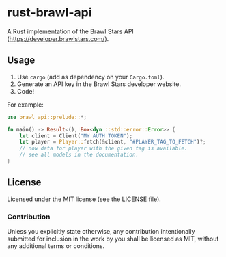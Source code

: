 # rust-brawl-api
A Rust implementation of the Brawl Stars API (https://developer.brawlstars.com/).

## Usage

1. Use `cargo` (add as dependency on your `Cargo.toml`).
2. Generate an API key in the Brawl Stars developer website.
3. Code!

For example:

```rust
use brawl_api::prelude::*;

fn main() -> Result<(), Box<dyn ::std::error::Error>> {
    let client = Client("MY AUTH TOKEN");
    let player = Player::fetch(&client, "#PLAYER_TAG_TO_FETCH")?;
    // now data for player with the given tag is available.
    // see all models in the documentation.
}
```

## License

Licensed under the MIT license (see the LICENSE file).

### Contribution

Unless you explicitly state otherwise, any contribution intentionally submitted for inclusion in the work by you shall be licensed as MIT, without any additional terms or conditions.